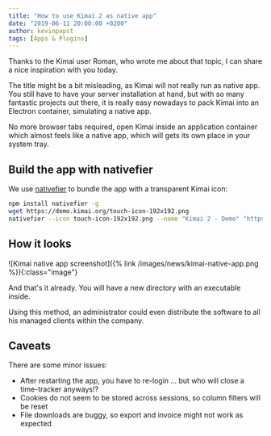```yaml
---
title: "How to use Kimai 2 as native app"
date: "2019-06-11 20:00:00 +0200"
author: kevinpapst
tags: [Apps & Plugins]
---
```


Thanks to the Kimai user Roman, who wrote me about that topic, I can share a nice inspiration with you today. 

The title might be a bit misleading, as Kimai will not really run as native app.
You still have to have your server installation at hand, but with so many fantastic projects out there, 
it is really easy nowadays to pack Kimai into an Electron container, simulating a native app.

No more browser tabs required, open Kimai inside an application container which almost feels like a native app, 
which will gets its own place in your system tray.

## Build the app with nativefier 

We use [nativefier](https://github.com/jiahaog/nativefier) to bundle the app with a transparent Kimai icon: 

```bash
npm install nativefier -g
wget https://demo.kimai.org/touch-icon-192x192.png
nativefier --icon touch-icon-192x192.png --name "Kimai 2 - Demo" "https://demo.kimai.org/" --disable-dev-tools
``` 

## How it looks

![Kimai native app screenshot]({% link /images/news/kimai-native-app.png %}){:class="image"}

And that's it already. You will have a new directory with an executable inside.

Using this method, an administrator could even distribute the software to all his managed clients within the company.

## Caveats

There are some minor issues: 
- After restarting the app, you have to re-login ... but who will close a time-tracker anyways!?
- Cookies do not seem to be stored across sessions, so column filters will be reset
- File downloads are buggy, so export and invoice might not work as expected
